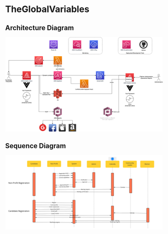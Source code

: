 # TheGlobalVariables

## Architecture Diagram
![Architecture Diagram](docs/architecture.png)

## Sequence Diagram
![Diagram](docs/sequence_diagram.jpg)